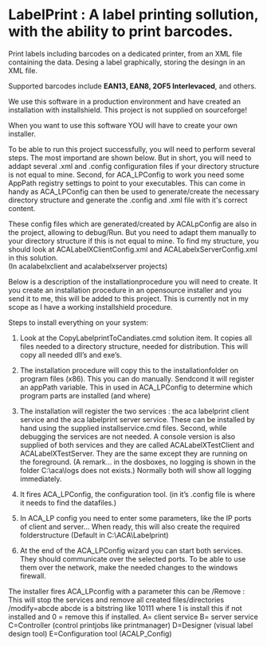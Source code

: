 # LabelPrint : A label printing sollution, with the ability to print barcodes.

Print labels including barcodes on a dedicated printer, from an XML file containing the data.
Desing a label graphically, storing the desingn in an XML file.

Supported barcodes include **EAN13, EAN8, 2OF5 Interlevaced**, and others.


We use this software in a production environment and have created an installation with installshield. This project
is not supplied on sourceforge!

When you want to use this software YOU will have to create your own installer.

To be able to run this project successfully, you will need to perform several steps. The most importand are shown below.
But in short, you will need to addapt several .xml and .config configuration files if your directory structure is not 
equal to mine. Second, for ACA_LPConfig to work you need some AppPath registry settings to point to your executables.
This can come in handy as ACA_LPConfig can then be used to generate/create the necessary directory structure and
generate the .config and .xml file with it's correct content.

These config files which are generated/created by ACALpConfig are also in the project, allowing to debug/Run. But you
need to adapt them manually to your directory structure if this is not equal to mine. To find my structure,
you should look at ACALabelXClientConfig.xml and ACALabelxServerConfig.xml in this solution.  
(In acalabelxclient and acalabelxserver projects)


Below is a description of the installationprocedure you will need to create.
It you create an installation procedure in an opensource installer and you send it to me, this will be added to this project.
This is currently not in my scope as I have a working installshield procedure.

Steps to install everything on your system:

1.	Look at the CopyLabelprintToCandiates.cmd solution item. It copies all files needed to a directory structure, needed for distribution. This will copy all needed  dll’s and exe’s.

2.	The installation procedure will copy this to the installationfolder on program files (x86).  This you can do manually. Sendcond it will register an appPath variable. This in used in ACA_LPConfig to determine which program parts are installed (and where)

3.	The installation will register the two services : the aca labelprint client service and the aca labelprint server service.  These can be installed by hand  using the supplied installservice.cmd files.
Second, while debugging the services are not needed. A console version is also supplied of both services and they are called ACALabelXTestClient and ACALabelXTestServer. They are the same except they are running on the foreground.
(A remark… in the dosboxes, no logging is shown in the folder  C:\aca\logs does not exists.)
Normally both will show all logging immediately.

4.	It fires ACA_LPConfig, the configuration tool. (in it’s .config file is where it needs to find the datafiles.)

5.	In ACA_LP config you need to enter some parameters, like the IP ports of client and server… When ready, this will also create the required folderstructure (Default in C:\ACA\Labelprint)

6.	At the end of the ACA_LPConfig wizard you can start both services. They should communicate over the selected ports. To be able to use them over the network, make the needed changes to the windows firewall.


The installer fires ACA_LPconfig with a parameter this can be
	/Remove	:  This will stop the services and remove all created files/directories
	/modify=abcde
	abcde is a bitstring like 10111 where 1 is install this if not installed and 0 = remove this if installed.
	A= client service
	B= server service
	C=Controller (control printjobs like printmanager)
	D=Designer (visual label design tool)
	E=Configuration tool (ACALP_Config)
